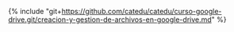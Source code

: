 {% include "git+https://github.com/catedu/catedu/curso-google-drive.git/creacion-y-gestion-de-archivos-en-google-drive.md" %} 



